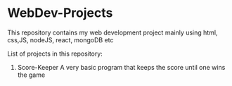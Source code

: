 # WebDev-Projects
This repository contains my web development project mainly using html, css,JS, nodeJS, react, mongoDB etc

List of projects in this repository:
1) Score-Keeper
A very basic program that keeps the score until one wins the game
